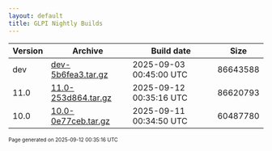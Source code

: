 ```yaml
---
layout: default
title: GLPI Nightly Builds
---
```


Version|Archive|Build date|Size
---|---|---|---
dev|[dev-5b6fea3.tar.gz](dev-5b6fea3.tar.gz)|2025-09-03 00:45:00 UTC|86643588
11.0|[11.0-253d864.tar.gz](11.0-253d864.tar.gz)|2025-09-12 00:35:16 UTC|86620793
10.0|[10.0-0e77ceb.tar.gz](10.0-0e77ceb.tar.gz)|2025-09-11 00:34:50 UTC|60487780

<font size="1">Page generated on 2025-09-12 00:35:16 UTC</font>
